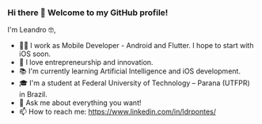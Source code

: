 ### Hi there 👋 Welcome to my GitHub profile!

I'm Leandro 🤓,

- 👨‍💻 I work as Mobile Developer - Android and Flutter. I hope to start with iOS soon. 
- 🙌 I love entrepreneurship and innovation.
- 📚 I'm currently learning Artificial Intelligence and iOS development.
- 🎓 I'm a student at Federal University of Technology – Parana (UTFPR) in Brazil.
- 💬 Ask me about everything you want!
- 📫 How to reach me: https://www.linkedin.com/in/ldrpontes/
